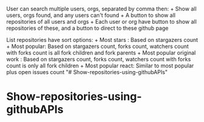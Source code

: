 User can search multiple users, orgs, separated by comma
then:
    + Show all users, orgs found, and any users can't found
    + A button to show all repositories of all users and orgs
    + Each user or org have button to show all repositories of these, and a button to direct to these github page

List repositories have sort options:
    + Most stars : Based on stargazers count
    + Most popular: Based on stargazers count, forks  count, watchers count 
                    with forks count is all fork children and fork parents
    + Most popular original work : Based on stargazers count, forks  count, watchers count 
                    with forks count is only all fork children
    + Most popular react: Similar to most popular plus open issues count
"# Show-repositories-using-githubAPIs" 
# Show-repositories-using-githubAPIs
